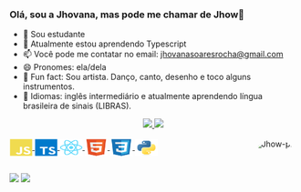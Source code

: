 ### Olá, sou a Jhovana, mas pode me chamar de Jhow👋


- 🔭 Sou estudante 
- 🌱 Atualmente estou aprendendo Typescript
- 📫 Você pode me contatar no email: jhovanasoaresrocha@gmail.com
- 😄 Pronomes: ela/dela
- 🎨 Fun fact: Sou artista. Danço, canto, desenho e toco alguns instrumentos.
- 📣 Idiomas: inglês intermediário e atualmente aprendendo língua brasileira de sinais (LIBRAS).

<div align="center">
  <a href="https://github.com/jhowwcom2ws">
  <img height="180em" src="https://github-readme-stats.vercel.app/api?username=jhowwcom2ws&show_icons=true&theme=dracula&include_all_commits=true&count_private=true"/>
  <img height="180em" src="https://github-readme-stats.vercel.app/api/top-langs/?username=jhowwcom2ws&layout=compact&langs_count=7&theme=dracula"/>
</div>
<div style="display: inline_block"><br>
  <img align="center" alt="Jhow-Js" height="30" width="40" src="https://raw.githubusercontent.com/devicons/devicon/master/icons/javascript/javascript-plain.svg">
  <img align="center" alt="Jhow-Ts" height="30" width="40" src="https://raw.githubusercontent.com/devicons/devicon/master/icons/typescript/typescript-plain.svg">
  <img align="center" alt="Jhow-React" height="30" width="40" src="https://raw.githubusercontent.com/devicons/devicon/master/icons/react/react-original.svg">
  <img align="center" alt="Jhow-HTML" height="30" width="40" src="https://raw.githubusercontent.com/devicons/devicon/master/icons/html5/html5-original.svg">
  <img align="center" alt="Jhow-CSS" height="30" width="40" src="https://raw.githubusercontent.com/devicons/devicon/master/icons/css3/css3-original.svg">
  <img align="center" alt="Jhow-Python" height="30" width="40" src="https://raw.githubusercontent.com/devicons/devicon/master/icons/python/python-original.svg">
  <img align="right" alt="Jhow-pic" height="120" style="border-radius:50px;" src="https://media.discordapp.net/attachments/886382622014599258/934273559956701226/IMG_20220114_212924_174.jpg?width=341&height=427">
</div>
  
##
  

<div>
  <a href="https://instagram.com/jhowwwow" target="_blank"><img src="https://img.shields.io/badge/-Instagram-%23E4405F?style=for-the-badge&logo=instagram&logoColor=white" target="_blank"></a>
  <a href = "mailto:jhovanasoaresrocha@gmail.com"><img src="https://img.shields.io/badge/-Gmail-%23333?style=for-the-badge&logo=gmail&logoColor=white" target="_blank"></a>
 </div>
  
 
